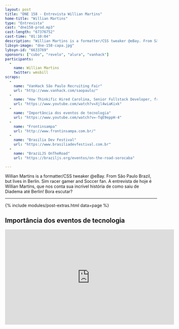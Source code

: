 ```yaml
---
layout: post
title: "DNE 158 - Entrevista Willian Martins"
home-title: "Willian Martins"
type: "Entrevista"
cast: "dne158-prod.mp3"
cast-length: "67376752"
cast-time: "01:10:04"
description: "Willian Martins is a formatter/CSS tweaker @eBay. From São Paulo Brazil, but lives in Berlin. Sim racer gamer and Soccer fan. A entrevista de hoje é Willian Martins, que nos conta sua incrível história de como saiu de Diadema até Berlin! Bora escutar?"
libsyn-image: "dne-158-capa.jpg"
lybsyn-id: "6633769"
sponsors: ["cubo", "revelo", "alura", "vanhack"]
participants:
  -
    name: Willian Martins
    twitter: wmsbill
scraps:
  -
    name: "VanHack São Paulo Recruiting Fair"
    url: "http://www.vanhack.com/saopaulo/"
  -
    name: "How Thinkific Hired Carolina, Senior Fullstack Developer, from VanHack"
    url: "https://www.youtube.com/watch?v=Xjl4wiaKixk"
  -
    name: "Importância dos eventos de tecnologia"
    url: "https://www.youtube.com/watch?v=-TqE9eppH-4"
  -
    name: "Frontinsampa"
    url: "http://www.frontinsampa.com.br/"
  -
    name: "Brasilia Dev Festival"
    url: "https://www.brasiliadevfestival.com.br"
  -
    name: "BraziLJS OnTheRoad"
    url: "https://braziljs.org/eventos/on-the-road-sorocaba"

---
```


Willian Martins is a formatter/CSS tweaker @eBay. From São Paulo Brazil, but lives in Berlin. Sim racer gamer and Soccer fan. A entrevista de hoje é Willian Martins, que nos conta sua incrível história de como saiu de Diadema até Berlin! Bora escutar?

---

{% include modules/post-extras.html data=page %}

<section class="post-youtube">
  <h2 class="post-youtube-title">
    Importância dos eventos de tecnologia
  </h2>
  <div class="v-wrapper">
    <iframe class="v-iframe" width="560" height="315" src="https://www.youtube.com/embed/-TqE9eppH-4" frameborder="0" allowfullscreen></iframe>
  </div>
</section>
